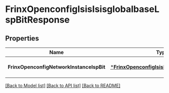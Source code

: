 # FrinxOpenconfigIsisIsisglobalbaseLspBitResponse

## Properties
Name | Type | Description | Notes
------------ | ------------- | ------------- | -------------
**FrinxOpenconfigNetworkInstancelspBit** | [***FrinxOpenconfigIsisIsisglobalbaseLspBit**](frinx.openconfig.isis.isisglobalbase.LspBit.md) |  | [optional] [default to null]

[[Back to Model list]](../README.md#documentation-for-models) [[Back to API list]](../README.md#documentation-for-api-endpoints) [[Back to README]](../README.md)



